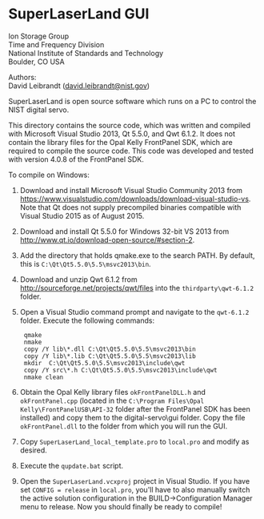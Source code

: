 # SuperLaserLand GUI

Ion Storage Group  
Time and Frequency Division  
National Institute of Standards and Technology  
Boulder, CO USA

Authors:  
David Leibrandt (david.leibrandt@nist.gov)

SuperLaserLand is open source software which runs on a PC to control the NIST digital servo.

This directory contains the source code, which was written and compiled with Microsoft Visual Studio 2013, Qt 5.5.0, and Qwt 6.1.2.  It does not contain the library files for the Opal Kelly FrontPanel SDK, which are required to compile the source code.  This code was developed and tested with version 4.0.8 of the FrontPanel SDK.

To compile on Windows:

1. Download and install Microsoft Visual Studio Community 2013 from https://www.visualstudio.com/downloads/download-visual-studio-vs.  Note that Qt does not supply precompiled binaries compatible with Visual Studio 2015 as of August 2015.

2. Download and install Qt 5.5.0 for Windows 32-bit VS 2013 from http://www.qt.io/download-open-source/#section-2.

3. Add the directory that holds qmake.exe to the search PATH.  By default, this is `C:\Qt\Qt5.5.0\5.5\msvc2013\bin`.

4. Download and unzip Qwt 6.1.2 from http://sourceforge.net/projects/qwt/files
into the `thirdparty\qwt-6.1.2` folder.

5. Open a Visual Studio command prompt and navigate to the `qwt-6.1.2` folder.  Execute the following commands:

        qmake
        nmake
        copy /Y lib\*.dll C:\Qt\Qt5.5.0\5.5\msvc2013\bin
        copy /Y lib\*.lib C:\Qt\Qt5.5.0\5.5\msvc2013\lib
        mkdir  C:\Qt\Qt5.5.0\5.5\msvc2013\include\qwt
        copy /Y src\*.h C:\Qt\Qt5.5.0\5.5\msvc2013\include\qwt
        nmake clean

6. Obtain the Opal Kelly library files `okFrontPanelDLL.h` and `okFrontPanel.cpp` (located in the `C:\Program Files\Opal Kelly\FrontPanelUSB\API-32` folder after the FrontPanel SDK has been installed) and copy them to the digital-servo\gui folder.  Copy the file `okFrontPanel.dll` to the folder from which you will run the GUI.

7. Copy `SuperLaserLand_local_template.pro` to `local.pro` and modify as desired.

8. Execute the `qupdate.bat` script.

9. Open the `SuperLaserLand.vcxproj` project in Visual Studio.  If you have set `CONFIG = release` in `local.pro`, you'll have to also manually switch the active solution configuration in the BUILD->Configuration Manager menu to release.  Now you should finally be ready to compile!
